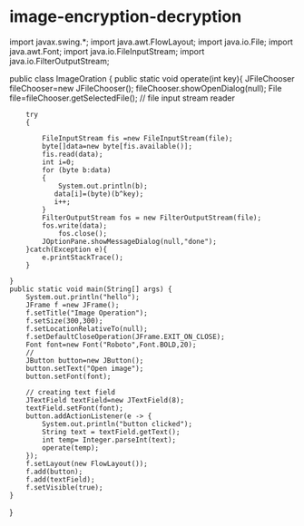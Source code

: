 # image-encryption-decryption
import javax.swing.*;
import java.awt.FlowLayout;
import java.io.File;
import java.awt.Font;
import java.io.FileInputStream;
import java.io.FilterOutputStream;


public class ImageOration {
   public static void operate(int key){
        JFileChooser fileChooser=new JFileChooser();
        fileChooser.showOpenDialog(null);
        File file=fileChooser.getSelectedFile();
        // file input stream reader

        try
        {

            FileInputStream fis =new FileInputStream(file);
            byte[]data=new byte[fis.available()];
            fis.read(data);
            int i=0;
            for (byte b:data)
            {
                System.out.println(b);
               data[i]=(byte)(b^key);
               i++;
            }
            FilterOutputStream fos = new FilterOutputStream(file);
            fos.write(data);
                fos.close();
            JOptionPane.showMessageDialog(null,"done");
        }catch(Exception e){
            e.printStackTrace();
        }

    }
    public static void main(String[] args) {
        System.out.println("hello");
        JFrame f =new JFrame();
        f.setTitle("Image Operation");
        f.setSize(300,300);
        f.setLocationRelativeTo(null);
        f.setDefaultCloseOperation(JFrame.EXIT_ON_CLOSE);
        Font font=new Font("Roboto",Font.BOLD,20);
        //
        JButton button=new JButton();
        button.setText("Open image");
        button.setFont(font);

        // creating text field
        JTextField textField=new JTextField(8);
        textField.setFont(font);
        button.addActionListener(e -> {
            System.out.println("button clicked");
            String text = textField.getText();
            int temp= Integer.parseInt(text);
            operate(temp);
        });
        f.setLayout(new FlowLayout());
        f.add(button);
        f.add(textField);
        f.setVisible(true);
    }
}
